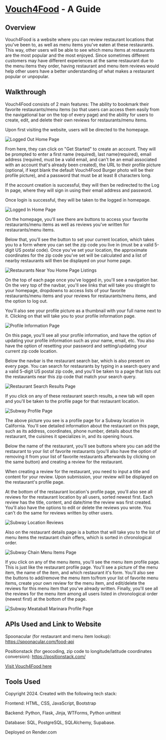 # [Vouch4Food](https://vouch4food.onrender.com) - A Guide

## Overview

Vouch4Food is a website where you can review restaurant locations that you've been to, as well as menu items you've eaten at these
restaurants. This way, other users will be able to see which menu items at restaurants are the most popular and the most enjoyed.
Since sometimes different customers may have different experiences at the same restaurant due to the menu items they order, having
restaurant and menu item reviews would help other users have a better understanding of what makes a restaurant popular or unpopular.

## Walkthrough

Vouch4Food consists of 2 main features: The ability to bookmark their favorite restaurants/menu items (so that users can access them easily
from the navigational bar on the top of every page) and the ability for users to create, edit, and delete their own reviews for restaurants/menu items.

Upon first visiting the website, users will be directed to the homepage.

![Logged Out Home Page](logged_out_home.png)

From here, they can click on "Get Started" to create an account. They will be prompted to enter a first name (required), last name(required), email address (required, must be a valid email, and can't be an email associated with an account that's already been created), the URL to their profile picture (optional, if kept blank the default Vouch4Food Burger photo will be their profile picture), and a password that must be at least 8 characters long.

If the account creation is successful, they will then be redirected to the Log In page, where they will sign in using their email address and password. 

Once login is successful, they will be taken to the logged in homepage.

![Logged In Home Page](logged_in_home.png)

On the homepage, you'll see there are buttons to access your favorite restaurants/menu items as well as reviews you've written for restaurants/menu items. 

Below that, you'll see the button to set your current location, which takes you to a form where you can set the zip code you live in (must be a valid 5-digit US postal code). Once you've set your location, the approximate coordinates for the zip code you've set will be calculated and a list of nearby restaurants will then be displayed on your home page.

![Restaurants Near You Home Page Listings](restaurants_near_you.png)

On the top of each page once you've logged in, you'll see a navigation bar. On the very top of the navbar, you'll see links that will take you straight to your homepage, dropdowns to access lists of your favorite restaurants/menu items and your reviews for restaurants/menu items, and the option to log out.

You'll also see your profile picture as a thumbnail with your full name next to it. Clicking on that will take you to your profile information page.

![Profile Information Page](profile_info.png)

On this page, you'll see all your profile information, and have the option of updating your profile information such as your name, email, etc. You also have the option of resetting your password and setting/updating your current zip code location.

Below the navbar is the restaurant search bar, which is also present on every page. You can search for restaurants by typing in a search query and a valid 5-digit US postal zip code, and you'll be taken to a page that lists out the restaurants near this zip code that match your search query.

![Restaurant Search Results Page](restaurant_search.png)

If you click on any of these restaurant search results, a new tab will open and you'll be taken to the profile page for that restaurant location.

![Subway Profile Page](restaurant_details.png)

The above picture you see is a profile page for a Subway location in California. You'll see detailed information about the restaurant on this page, such as its address, coordinates, phone number, details about the restaurant, the cuisines it specializes in, and its opening hours.

Below the name of the restaurant, you'll see buttons where you can add the restaurant to your list of favorite restaurants (you'll also have the option of removing it from your list of favorite restaurants afterwards by clicking on the same button) and creating a review for the restaurant. 

When creating a review for the restaurant, you need to input a title and content for your review. Upon submission, your review will be displayed on the restaurant's profile page.

At the bottom of the restaurant location's profile page, you'll also see all reviews for the restaurant location by all users, sorted newest first. Each review has the title, content, and date/time the review was first created. You'll also have the options to edit or delete the reviews you wrote. You can't do the same for reviews written by other users.

![Subway Location Reviews](restaurant_review.png)

Also on the restaurant details page is a button that will take you to the list of menu items the restaurant chain offers, which is sorted in chronological order.

![Subway Chain Menu Items Page ](menu_item_search.png)

If you click on any of the menu items, you'll see the menu item profile page. This is just like the restaurant profile page. You'll see a picture of the menu item, the name of the item, and which restaurant it's form. You'll also see the buttons to add/remove the menu item to/from your list of favorite menu items, create your own review for the menu item, and edit/delete the reviews for this menu item that you've already written. Finally, you'll see all the reviews for the menu item among all users listed in chronological order (newest first) at the bottom of the page.

![Subway Meataball Marinara Profile Page](menu_item_details_review.png)

## APIs Used and Link to Website

Spoonacular (for restaurant and menu item lookup): https://spoonacular.com/food-api

Positionstack (for geocoding, zip code to longitude/latitude coordinates conversion): https://positionstack.com/ 

[Visit Vouch4Food here](https://vouch4food.onrender.com)

## Tools Used

Copyright 2024. Created with the following tech stack:

Frontend: HTML, CSS, JavaScript, Bootstrap

Backend: Python, Flask, Jinja, WTForms, Python unittest

Database: SQL, PostgreSQL, SQLAlchemy, Supabase.

Deployed on Render.com